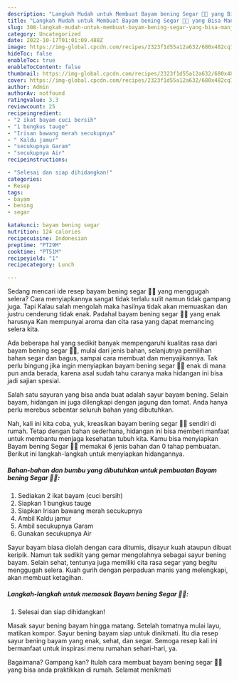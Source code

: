 ```yaml
---
description: "Langkah Mudah untuk Membuat Bayam bening Segar 🍃💦 yang Bisa Manjain Lidah, Buat Buka Puasa Lezat"
title: "Langkah Mudah untuk Membuat Bayam bening Segar 🍃💦 yang Bisa Manjain Lidah, Buat Buka Puasa Lezat"
slug: 308-langkah-mudah-untuk-membuat-bayam-bening-segar-yang-bisa-manjain-lidah-buat-buka-puasa-lezat
category: Uncategorized
date: 2022-10-17T01:01:09.488Z
image: https://img-global.cpcdn.com/recipes/2323f1d55a12a632/680x482cq70/bayam-bening-segar-foto-resep-utama.jpg
hideToc: false
enableToc: true
enableTocContent: false
thumbnail: https://img-global.cpcdn.com/recipes/2323f1d55a12a632/680x482cq70/bayam-bening-segar-foto-resep-utama.jpg
cover: https://img-global.cpcdn.com/recipes/2323f1d55a12a632/680x482cq70/bayam-bening-segar-foto-resep-utama.jpg
author: Admin
authorAv: notfound
ratingvalue: 3.3
reviewcount: 25
recipeingredient:
- "2 ikat bayam cuci bersih"
- "1 bungkus tauge"
- "Irisan bawang merah secukupnya"
- " Kaldu jamur"
- "secukupnya Garam"
- "secukupnya Air"
recipeinstructions:

- "Selesai dan siap dihidangkan!"
categories:
- Resep
tags:
- bayam
- bening
- segar

katakunci: bayam bening segar 
nutrition: 124 calories
recipecuisine: Indonesian
preptime: "PT29M"
cooktime: "PT51M"
recipeyield: "1"
recipecategory: Lunch

---
```



Sedang mencari ide resep bayam bening segar 🍃💦 yang menggugah selera? Cara menyiapkannya sangat tidak terlalu sulit namun tidak gampang juga. Tapi Kalau salah mengolah maka hasilnya tidak akan memuaskan dan justru cenderung tidak enak. Padahal bayam bening segar 🍃💦 yang enak harusnya Kan mempunyai aroma dan cita rasa yang dapat memancing selera kita.


Ada beberapa hal yang sedikit banyak mempengaruhi kualitas rasa dari bayam bening segar 🍃💦, mulai dari jenis bahan, selanjutnya pemilihan bahan segar dan bagus, sampai cara membuat dan menyajikannya. Tak perlu bingung jika ingin menyiapkan bayam bening segar 🍃💦 enak di mana pun anda berada, karena asal sudah tahu caranya maka hidangan ini bisa jadi sajian spesial.

Salah satu sayuran yang bisa anda buat adalah sayur bayam bening. Selain bayam, hidangan ini juga dilengkapi dengan jagung dan tomat. Anda hanya perlu merebus sebentar seluruh bahan yang dibutuhkan.


Nah, kali ini kita coba, yuk, kreasikan bayam bening segar 🍃💦 sendiri di rumah. Tetap dengan bahan sederhana, hidangan ini bisa memberi manfaat untuk membantu menjaga kesehatan tubuh kita. Kamu bisa menyiapkan Bayam bening Segar 🍃💦 memakai 6 jenis bahan dan 0 tahap pembuatan. Berikut ini langkah-langkah untuk menyiapkan hidangannya.

<!--inarticleads1-->

##### Bahan-bahan dan bumbu yang dibutuhkan untuk pembuatan Bayam bening Segar 🍃💦:

1. Sediakan 2 ikat bayam (cuci bersih)
1. Siapkan 1 bungkus tauge
1. Siapkan Irisan bawang merah secukupnya
1. Ambil  Kaldu jamur
1. Ambil secukupnya Garam
1. Gunakan secukupnya Air


Sayur bayam biasa diolah dengan cara ditumis, disayur kuah ataupun dibuat keripik. Namun tak sedikit yang gemar mengolahnya sebagai sayur bening bayam. Selain sehat, tentunya juga memiliki cita rasa segar yang begitu menggugah selera. Kuah gurih dengan perpaduan manis yang melengkapi, akan membuat ketagihan. 

<!--inarticleads2-->

##### Langkah-langkah untuk memasak Bayam bening Segar 🍃💦:


1. Selesai dan siap dihidangkan!

Masak sayur bening bayam hingga matang. Setelah tomatnya mulai layu, matikan kompor. Sayur bening bayam siap untuk dinikmati. Itu dia resep sayur bening bayam yang enak, sehat, dan segar. Semoga resep kali ini bermanfaat untuk inspirasi menu rumahan sehari-hari, ya. 

Bagaimana? Gampang kan? Itulah cara membuat bayam bening segar 🍃💦 yang bisa anda praktikkan di rumah. Selamat menikmati
